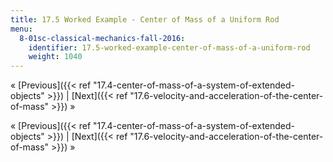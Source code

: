 ```yaml
---
title: 17.5 Worked Example - Center of Mass of a Uniform Rod
menu:
  8-01sc-classical-mechanics-fall-2016:
    identifier: 17.5-worked-example-center-of-mass-of-a-uniform-rod
    weight: 1040
---
```

« [Previous]({{< ref "17.4-center-of-mass-of-a-system-of-extended-objects" >}}) | [Next]({{< ref "17.6-velocity-and-acceleration-of-the-center-of-mass" >}}) »

« [Previous]({{< ref "17.4-center-of-mass-of-a-system-of-extended-objects" >}}) | [Next]({{< ref "17.6-velocity-and-acceleration-of-the-center-of-mass" >}}) »